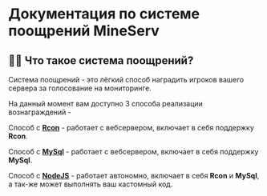 # Документация по системе поощрений MineServ

## 🧑‍💻 Что такое система поощрений?

Система поощрений - это лёгкий способ наградить игроков вашего сервера за голосование на мониторинге.

На данный момент вам доступно 3 способа реализации вознаграждений -

Способ с [**Rcon**](/docs/RewardSystem/RCON-Method.md) - работает с вебсервером, включает в себя поддержку **Rcon**.

Способ с [**MySql**](/docs/RewardSystem/RCON-Method.md) - работает с вебсервером, включает в себя поддержку **MySql**.

Способ с [**NodeJS**](/docs/RewardSystem/NodeJS-Module-Method.md) - работает автономно, включает в себя **Rcon** и **MySql**, а так-же может выполнять ваш кастомный код.